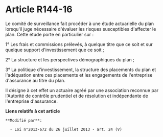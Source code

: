 # Article R144-16

Le comité de surveillance fait procéder à une étude actuarielle du plan lorsqu'il juge nécessaire d'évaluer les risques
susceptibles d'affecter le plan. Cette étude porte en particulier sur :

1° Les frais et commissions prélevés, à quelque titre que ce soit et sur quelque support d'investissement que ce soit ;

2° La structure et les perspectives démographiques du plan ;

3° La politique d'investissement, la structure des placements du plan et l'adéquation entre ces placements et les engagements
de l'entreprise d'assurance au titre du plan.

Il désigne à cet effet un actuaire agréé par une association reconnue par l'Autorité de contrôle prudentiel et de résolution
et indépendante de l'entreprise d'assurance.

**Liens relatifs à cet article**

	**Modifié par**:

	  - Loi n°2013-672 du 26 juillet 2013 - art. 24 (V)
